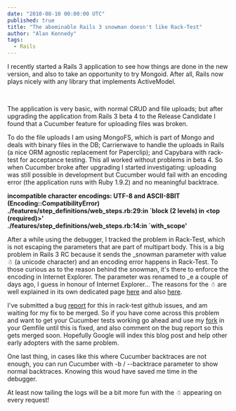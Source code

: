 ```yaml
---
date: "2010-08-10 00:00:00 UTC"
published: true
title: "The abominable Rails 3 snowman doesn't like Rack-Test"
author: "Alan Kennedy"
tags:
  - Rails
---
```


<p>I recently started a Rails 3 application to see how things are done in the new version, and also to take an opportunity to try Mongoid. After all, Rails now plays nicely with any library that implements&nbsp;ActiveModel.</p>
<p>&nbsp;</p>
<p>The application is very basic, with normal CRUD and file uploads; but after upgrading the&nbsp;application from Rails 3 beta 4 to the Release Candidate I found that a Cucumber feature for uploading files was broken.</p>
<p>To do the file uploads I am using MongoFS, which is part of Mongo and deals with binary files in the DB; Carrierwave to handle the uploads in Rails (a nice ORM agnostic replacement for Paperclip); and Capybara with rack-test for acceptance testing. This all worked without problems in beta 4. So when Cucumber broke after upgrading I started investigating: uploading was still possible in development but Cucumber would fail with an encoding error (the application runs with Ruby 1.9.2) and no meaningful backtrace.</p>
<p><strong>incompatible character encodings: UTF-8 and ASCII-8BIT (Encoding::CompatibilityError)<br />
./features/step_definitions/web_steps.rb:29:in `block (2 levels) in &lt;top (required)&gt;&#39;<br />
./features/step_definitions/web_steps.rb:14:in `with_scope&#39;</strong></p>
<p>After a while using the debugger, I tracked the problem in Rack-Test, which is not escaping the parameters that are part of multipart body. This is a big problem in Rails 3 RC because it sends the _snowman parameter with value ☃ (a unicode character) and an encoding error happens in Rack-Test. To those curious as to the reason behind the snowman, it&#39;s there to enforce the encoding in Internet Explorer. The parameter was renamed to _e a couple of days ago, I guess in honour of Internet Explorer... The reasons for the&nbsp;☃ are well explained in its own dedicated page <a href="http://railssnowman.info/">here</a>&nbsp;and also&nbsp;<a href="http://github.com/rails/rails/commit/25215d7285db10e2c04d903f251b791342e4dd6a#commitcomment-118076">here</a>.</p>
<p>I&#39;ve submitted a bug <a href="http://github.com/brynary/rack-test/issues#issue/14">report</a> for this in rack-test github issues, and am waiting for my fix to be merged. So if you have come across this problem and want to get your Cucumber tests working go ahead and use my <a href="http://github.com/alan/rack-test">fork</a> in your Gemfile until this is fixed, and also comment on the bug report so this gets merged soon. Hopefully Google will index this blog post and help other early adopters with the same problem.</p>
<p>One last thing, in cases like this where Cucumber backtraces are not enough, you can run Cucumber with -b / --backtrace parameter to show normal backtraces. Knowing this woud have saved me time in the debugger.</p>
<p>At least now tailing the logs will be a bit more fun with the&nbsp;☃ appearing on every request!</p>

